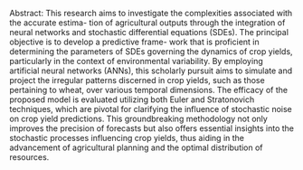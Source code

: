 Abstract: This research aims to investigate the complexities associated with the accurate estima-
tion of agricultural outputs through the integration of neural networks and stochastic
differential equations (SDEs). The principal objective is to develop a predictive frame-
work that is proficient in determining the parameters of SDEs governing the dynamics
of crop yields, particularly in the context of environmental variability. By employing
artificial neural networks (ANNs), this scholarly pursuit aims to simulate and project
the irregular patterns discerned in crop yields, such as those pertaining to wheat, over
various temporal dimensions. The efficacy of the proposed model is evaluated utilizing
both Euler and Stratonovich techniques, which are pivotal for clarifying the influence of
stochastic noise on crop yield predictions. This groundbreaking methodology not only
improves the precision of forecasts but also offers essential insights into the stochastic
processes influencing crop yields, thus aiding in the advancement of agricultural planning
and the optimal distribution of resources.
